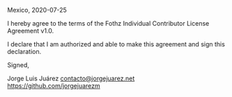 Mexico, 2020-07-25

I hereby agree to the terms of the Fothz Individual Contributor License
Agreement v1.0.

I declare that I am authorized and able to make this agreement and sign this
declaration.

Signed,

Jorge Luis Juárez contacto@jorgejuarez.net https://github.com/jorgejuarezm
